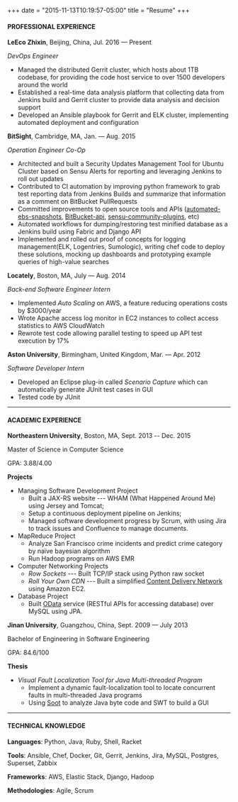 +++
date = "2015-11-13T10:19:57-05:00"
title = "Resume"
+++

#### PROFESSIONAL EXPERIENCE

**LeEco Zhixin**, Beijing, China, Jul. 2016 — Present

*DevOps Engineer*

* Managed the distributed Gerrit cluster, which hosts about 1TB codebase, for providing the code host service to over 1500 developers around the world
* Established a real-time data analysis platform that collecting data from Jenkins build and Gerrit cluster to provide data analysis and decision support
* Developed an Ansible playbook for Gerrit and ELK cluster, implementing automated deployment and configuration

**BitSight**, Cambridge, MA, Jan. — Aug. 2015

*Operation Engineer Co-Op*

* Architected and built a Security Updates Management Tool for Ubuntu Cluster based on Sensu Alerts for reporting and leveraging Jenkins to roll out updates
* Contributed to CI automation by improving python framework to grab test reporting data from Jenkins Builds and summarize that information as a comment on BitBucket PullRequests
* Committed improvements to open source tools and APIs ([automated-ebs-snapshots](https://github.com/skymill/automated-ebs-snapshots), [BitBucket-api](https://github.com/CBitLabs/BitBucket-api), [sensu-community-plugins](https://github.com/sensu/sensu-community-plugins), etc)
* Automated workflows for dumping/restoring test minified database as a Jenkins build using Fabric and Django API
* Implemented and rolled out proof of concepts for logging management(ELK, Logentries, Sumologic), writing chef code to deploy these solutions, mocking up dashboards and prototyping example queries of high-value searches

**Locately**, Boston, MA, July — Aug. 2014

*Back-end Software Engineer Intern*

* Implemented *Auto Scaling* on AWS, a feature reducing operations costs by $3000/year
* Wrote Apache access log monitor in EC2 instances to collect access statistics to AWS CloudWatch
* Rewrote test code allowing parallel testing to speed up API test execution by 17%

**Aston University**, Birmingham, United Kingdom, Mar. — Apr. 2012

*Software Developer Intern*

* Developed an Eclipse plug-in called *Scenario Capture* which can automatically generate JUnit test cases in GUI
* Tested code by JUnit

---
#### ACADEMIC EXPERIENCE

**Northeastern University**, Boston, MA, Sept. 2013 -- Dec. 2015

Master of Science in Computer Science

GPA: 3.88/4.00

**Projects**

* Managing Software Development Project
	* Built a JAX-RS website --- WHAM (What Happened Around Me) using Jersey and Tomcat;
	* Setup a continuous deployment pipeline on Jenkins;
	* Managed software development progress by Scrum, with using Jira to track issues and Confluence to manage documents.
* MapReduce Project
	* Analyze San Francisco crime incidents and predict crime category by naïve bayesian algorithm
	* Run Hadoop programs on AWS EMR
*  Computer Networking Projects
	* *Row Sockets* ---  Built TCP/IP stack using Python raw socket
	* *Roll Your Own CDN* --- Built a simplified [Content Delivery Network](https://en.wikipedia.org/wiki/Content_delivery_network) using Amazon EC2.
* Database Project
	* Built [OData](http://www.odata.org/) service (RESTful APIs for accessing database) over MySQL using JPA.

**Jinan University**, Guangzhou, China, Sept. 2009 — July 2013

Bachelor of Engineering in Software Engineering

GPA: 84.6/100

**Thesis**

* *Visual Fault Localization Tool for Java Multi-threaded Program*
	* Implement a dynamic fault-localization tool to locate concurrent faults in multi-threaded Java programs
	* Using [Soot](https://sable.github.io/soot/) to analyze Java byte code and SWT to build a GUI

---
#### TECHNICAL KNOWLEDGE
**Languages**:
Python, Java, Ruby, Shell, Racket

**Tools**:
Ansible, Chef, Docker, Git, Gerrit, Jenkins, Jira, MySQL, Postgres, Superset, Zabbix

**Frameworks**:
AWS, Elastic Stack, Django, Hadoop

**Methodologies**:
Agile, Scrum

